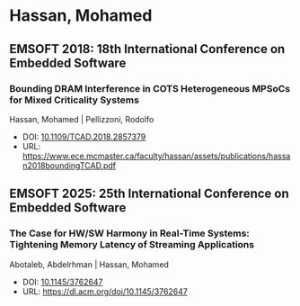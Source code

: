 # Hassan, Mohamed

## EMSOFT 2018: 18th International Conference on Embedded Software

### Bounding DRAM Interference in COTS Heterogeneous MPSoCs for Mixed Criticality Systems
Hassan, Mohamed | Pellizzoni, Rodolfo
* DOI: [10.1109/TCAD.2018.2857379](https://doi.org/10.1109/TCAD.2018.2857379)
* URL: <https://www.ece.mcmaster.ca/faculty/hassan/assets/publications/hassan2018boundingTCAD.pdf>

## EMSOFT 2025: 25th International Conference on Embedded Software

### The Case for HW/SW Harmony in Real-Time Systems: Tightening Memory Latency of Streaming Applications
Abotaleb, Abdelrhman | Hassan, Mohamed
* DOI: [10.1145/3762647](https://doi.org/10.1145/3762647)
* URL: <https://dl.acm.org/doi/10.1145/3762647>

